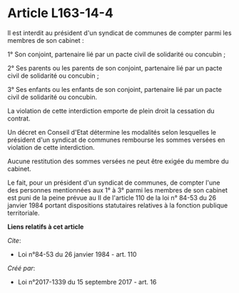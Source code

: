 # Article L163-14-4

Il est interdit au président d'un syndicat de communes de compter parmi les membres de son cabinet :

1° Son conjoint, partenaire lié par un pacte civil de solidarité ou concubin ;

2° Ses parents ou les parents de son conjoint, partenaire lié par un pacte civil de solidarité ou concubin ;

3° Ses enfants ou les enfants de son conjoint, partenaire lié par un pacte civil de solidarité ou concubin.

La violation de cette interdiction emporte de plein droit la cessation du contrat.

Un décret en Conseil d'Etat détermine les modalités selon lesquelles le président d'un syndicat de communes rembourse les
sommes versées en violation de cette interdiction.

Aucune restitution des sommes versées ne peut être exigée du membre du cabinet.

Le fait, pour un président d'un syndicat de communes, de compter l'une des personnes mentionnées aux 1° à 3° parmi les
membres de son cabinet est puni de la peine prévue au II de l'article 110 de la loi n° 84-53 du 26 janvier 1984 portant
dispositions statutaires relatives à la fonction publique territoriale.

**Liens relatifs à cet article**

_Cite_:

  - Loi n°84-53 du 26 janvier 1984 - art. 110

_Créé par_:

  - Loi n°2017-1339 du 15 septembre 2017 - art. 16
